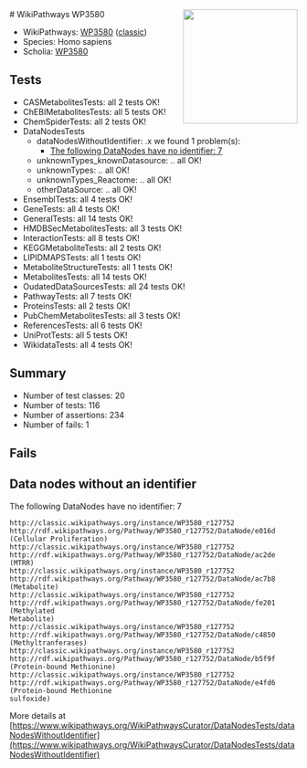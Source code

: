 <img style="float: right; width: 200px" src="https://upload.wikimedia.org/wikipedia/commons/thumb/8/83/Wplogo_with_text_500.png/640px-Wplogo_with_text_500.png" />
# WikiPathways WP3580

* WikiPathways: [WP3580](https://wikipathways.org/pathways/WP3580) ([classic](https://classic.wikipathways.org/instance/WP3580))
* Species: Homo sapiens
* Scholia: [WP3580](https://scholia.toolforge.org/wikipathways/WP3580)
## Tests
* CASMetabolitesTests: all 2 tests OK!
* ChEBIMetabolitesTests: all 5 tests OK!
* ChemSpiderTests: all 2 tests OK!
* DataNodesTests
    * dataNodesWithoutIdentifier: .x we found 1 problem(s):
        * [The following DataNodes have no identifier: 7](#d2d32fa6)
    * unknownTypes_knownDatasource: .. all OK!
    * unknownTypes: .. all OK!
    * unknownTypes_Reactome: .. all OK!
    * otherDataSource: .. all OK!
* EnsemblTests: all 4 tests OK!
* GeneTests: all 4 tests OK!
* GeneralTests: all 14 tests OK!
* HMDBSecMetabolitesTests: all 3 tests OK!
* InteractionTests: all 8 tests OK!
* KEGGMetaboliteTests: all 2 tests OK!
* LIPIDMAPSTests: all 1 tests OK!
* MetaboliteStructureTests: all 1 tests OK!
* MetabolitesTests: all 14 tests OK!
* OudatedDataSourcesTests: all 24 tests OK!
* PathwayTests: all 7 tests OK!
* ProteinsTests: all 2 tests OK!
* PubChemMetabolitesTests: all 3 tests OK!
* ReferencesTests: all 6 tests OK!
* UniProtTests: all 5 tests OK!
* WikidataTests: all 4 tests OK!


## Summary

* Number of test classes: 20
* Number of tests: 116
* Number of assertions: 234
* Number of fails: 1

## Fails

<a name="d2d32fa6" />

## Data nodes without an identifier

The following DataNodes have no identifier: 7
```
http://classic.wikipathways.org/instance/WP3580_r127752 http://rdf.wikipathways.org/Pathway/WP3580_r127752/DataNode/e016d (Cellular Proliferation)
http://classic.wikipathways.org/instance/WP3580_r127752 http://rdf.wikipathways.org/Pathway/WP3580_r127752/DataNode/ac2de (MTRR)
http://classic.wikipathways.org/instance/WP3580_r127752 http://rdf.wikipathways.org/Pathway/WP3580_r127752/DataNode/ac7b8 (Metabolite)
http://classic.wikipathways.org/instance/WP3580_r127752 http://rdf.wikipathways.org/Pathway/WP3580_r127752/DataNode/fe201 (Methylated
Metabolite)
http://classic.wikipathways.org/instance/WP3580_r127752 http://rdf.wikipathways.org/Pathway/WP3580_r127752/DataNode/c4850 (Methyltranferases)
http://classic.wikipathways.org/instance/WP3580_r127752 http://rdf.wikipathways.org/Pathway/WP3580_r127752/DataNode/b5f9f (Protein-bound Methionine)
http://classic.wikipathways.org/instance/WP3580_r127752 http://rdf.wikipathways.org/Pathway/WP3580_r127752/DataNode/e4fd6 (Protein-bound Methionine 
sulfoxide)
```

More details at [https://www.wikipathways.org/WikiPathwaysCurator/DataNodesTests/dataNodesWithoutIdentifier](https://www.wikipathways.org/WikiPathwaysCurator/DataNodesTests/dataNodesWithoutIdentifier)

